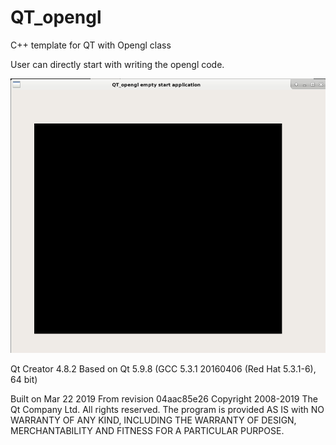 # QT_opengl
C++ template for QT with Opengl class

User can directly start with writing the opengl code.


![alt text](https://raw.githubusercontent.com/grotius-cnc/QT_opengl/master/qt_opengl_pic.png)


Qt Creator 4.8.2
Based on Qt 5.9.8 (GCC 5.3.1 20160406 (Red Hat 5.3.1-6), 64 bit)

Built on Mar 22 2019 
From revision 04aac85e26
Copyright 2008-2019 The Qt Company Ltd. All rights reserved.
The program is provided AS IS with NO WARRANTY OF ANY KIND, INCLUDING THE WARRANTY OF DESIGN, 
MERCHANTABILITY AND FITNESS FOR A PARTICULAR PURPOSE.

